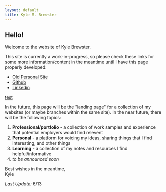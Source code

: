```yaml
---
layout: default
title: Kyle M. Brewster
---
```


## Hello!

Welcome to the website of Kyle Brewster.

This site is currently a work-in-progress, so please check these links for some more information/content in the meantime until I have this page properly developed:

- [Old Personal Site](https://kyle-brewster.blogspot.com/)
- [Github](https://github.com/k-brew)
- [Linkedin](https://www.linkedin.com/in/kyle-brewster)


[test](https://k-brew.github.io/personal-site/test-page.md/)

In the future, this page will be the "landing page" for a collection of my websites (or maybe branches within the same site). In the near future, there will be the following topics:

1. **Professional/portfolio** - a collection of work samples and experience that potential employers would find relevent
2. **Personal** - a platform for voicing my ideas, sharing things that I find interesting, and other things
3. **Learning** - a collection of my notes and resources I find helpful/informative
4. *to be announced soon*

Best wishes in the meantime,  
Kyle 

*Last Update:* 6/13

<script src="http://code.jquery.com/jquery-1.4.2.min.js"></script> <script> var x = document.getElementsByClassName("site-footer-credits"); setTimeout(() => { x[0].remove(); }, 10); </script>

